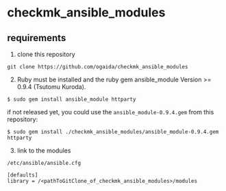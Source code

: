 # checkmk_ansible_modules

## requirements

1. clone this repository

```
git clone https://github.com/ogaida/checkmk_ansible_modules
```

2. Ruby must be installed and the ruby gem ansible_module Version >= 0.9.4 (Tsutomu Kuroda).

```
$ sudo gem install ansible_module httparty
```

if not released yet, you could use the `ansible_module-0.9.4.gem` from this repository:

```
$ sudo gem install ./checkmk_ansible_modules/ansible_module-0.9.4.gem httparty
```

3. link to the modules

`/etc/ansible/ansible.cfg`

```
[defaults]
library = /<pathToGitClone_of_checkmk_ansible_modules>/modules
```

